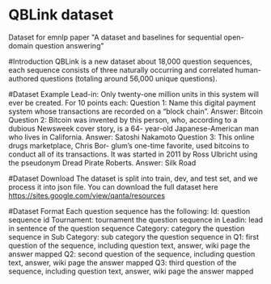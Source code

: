 # QBLink dataset

Dataset for emnlp paper "A dataset and baselines for sequential open-domain question answering"

#Introduction
QBLink is a new dataset about 18,000 question sequences, each sequence consists of three naturally occurring and correlated human-authored questions (totaling around 56,000 unique questions). 

#Dataset Example
Lead-in: Only twenty-one million units in this system will ever be created. For 10 points each:
Question 1: Name this digital payment system whose transactions are recorded on a “block chain”.
Answer: Bitcoin
Question 2: Bitcoin was invented by this person, who, according to a dubious Newsweek cover story, is a 64- year-old Japanese-American man who lives in California. 
Answer: Satoshi Nakamoto
Question 3: This online drugs marketplace, Chris Bor- glum’s one-time favorite, used bitcoins to conduct all of its transactions. It was started in 2011 by Ross Ulbricht using the pseudonym Dread Pirate Roberts.
Answer: Silk Road


#Dataset Download
The dataset is split into train, dev, and test set, and we process it into json file. You can download the full dataset here
https://sites.google.com/view/qanta/resources

#Dataset Format
Each question sequence has the following:
Id: question sequence id 
Tournament: tournament the question sequence in
Leadin: lead in sentence of the question sequence
Category: category the question sequence in 
Sub Category: sub category the question sequence in
Q1: first question of the sequence, including question text, answer, wiki page the answer mapped
Q2: second question of the sequence, including question text, answer, wiki page the answer mapped
Q3: third question of the sequence, including question text, answer, wiki page the answer mapped


